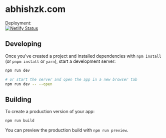 # abhishzk.com

Deployment:  
[![Netlify Status](https://api.netlify.com/api/v1/badges/d3b36ccb-91ce-429b-8771-76e25a282716/deploy-status)](https://app.netlify.com/sites/abhishzk-gelato/deploys)

## Developing

Once you've created a project and installed dependencies with `npm install` (or `pnpm install` or `yarn`), start a development server:

```bash
npm run dev

# or start the server and open the app in a new browser tab
npm run dev -- --open
```

## Building

To create a production version of your app:

```bash
npm run build
```

You can preview the production build with `npm run preview`.
